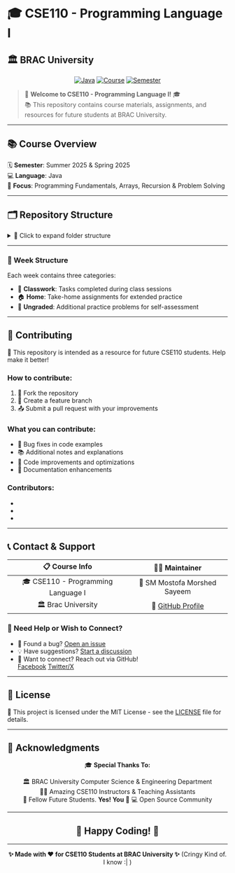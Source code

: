 # 🎓 CSE110 - Programming Language I
## 🏛️ BRAC University

<div align="center">

[![Java](https://img.shields.io/badge/Java-ED8B00?style=flat&logo=openjdk&logoColor=white)](https://www.oracle.com/java/)
[![Course](https://img.shields.io/badge/Course-CSE110-blue)](https://github.com/MostofaMorshedSayeem/CSE110)
[![Semester](https://img.shields.io/badge/Semester-Summer%202025-green)](https://github.com/MostofaMorshedSayeem/CSE110)

</div>

> 🌟 **Welcome to CSE110 - Programming Language I!** 🎓  
> 📚 This repository contains course materials, assignments, and resources for future students at BRAC University.  


---

## 📚 Course Overview

🗓️ **Semester**: Summer 2025 & Spring 2025  
💻 **Language**: Java  
🎯 **Focus**: Programming Fundamentals, Arrays, Recursion & Problem Solving


---

## 🗂️ Repository Structure

<details>
<summary>📂 Click to expand folder structure</summary>

```
🏛️ CSE110/
├── 🧪 Lab/
│   ├── 📁 Week 1/   
│   ├── 📁 Week 2/   
│   ├── 📁 Week 3/
│   ├── 📁 Week 4/ 
│   ├── 📁 Week 5/    
│   ├── 📁 Week 6/    
│   └── 📁 Week 7/    
├── 📁 Notes/
└── 📄 README.md
```

</details>           


---

### 📂 Week Structure
Each week contains three categories:
- 🏫 **Classwork**: Tasks completed during class sessions
- 🏠 **Home**: Take-home assignments for extended practice  
- 📝 **Ungraded**: Additional practice problems for self-assessment


---

## 🤝 Contributing

🎯 This repository is intended as a resource for future CSE110 students. Help make it better! 

### How to contribute:
1. 🍴 Fork the repository
2. 🌿 Create a feature branch  
3. 📤 Submit a pull request with your improvements

### What you can contribute:
- 🐛 Bug fixes in code examples
- 📚 Additional notes and explanations
- 🔧 Code improvements and optimizations
- 📖 Documentation enhancements
  

### Contributors:
-
-
-

---

## 📞 Contact & Support

<div align="center">

| 📋 **Course Info** | 👨‍💻 **Maintainer** |
|:---:|:---:|
| 🎓 CSE110 - Programming Language I | 👤 SM Mostofa Morshed Sayeem |
| 🏛️ Brac University | 🔗 [GitHub Profile](https://github.com/MostofaMorshedSayeem) |

</div>

### 💬 Need Help or Wish to Connect?
- 🐛 Found a bug? [Open an issue](https://github.com/MostofaMorshedSayeem/CSE110/issues)
- 💡 Have suggestions? [Start a discussion](https://github.com/MostofaMorshedSayeem/CSE110/discussions)
- 📧 Want to connect? Reach out via GitHub!  
   [Facebook](https://www.facebook.com/smmmsmo)
[Twitter/X](https://x.com/smmmsmo)
---

## 📄 License

📜 This project is licensed under the MIT License - see the [LICENSE](LICENSE) file for details.

---

## 🙏 Acknowledgments

<div align="center">

🎓 **Special Thanks To:**

🏛️ BRAC University Computer Science & Engineering Department  
👨‍🏫 Amazing CSE110 Instructors & Teaching Assistants  
👥 Fellow Future Students. **Yes! You** 🫵
💻 Open Source Community  

</div>

---

<div align="center">

## 🎉 **Happy Coding!** 🚀

---

**✨ Made with ❤️ for CSE110 Students at BRAC University ✨** (Cringy Kind of. I know :| )

</div>
